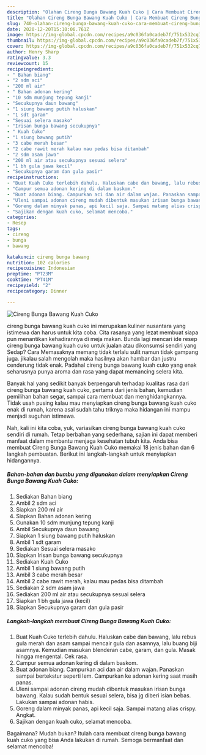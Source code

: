 ```yaml
---
description: "Olahan Cireng Bunga Bawang Kuah Cuko | Cara Membuat Cireng Bunga Bawang Kuah Cuko Yang Lezat Sekali"
title: "Olahan Cireng Bunga Bawang Kuah Cuko | Cara Membuat Cireng Bunga Bawang Kuah Cuko Yang Lezat Sekali"
slug: 740-olahan-cireng-bunga-bawang-kuah-cuko-cara-membuat-cireng-bunga-bawang-kuah-cuko-yang-lezat-sekali
date: 2020-12-20T15:10:06.761Z
image: https://img-global.cpcdn.com/recipes/a9c036fa0cadeb7f/751x532cq70/cireng-bunga-bawang-kuah-cuko-foto-resep-utama.jpg
thumbnail: https://img-global.cpcdn.com/recipes/a9c036fa0cadeb7f/751x532cq70/cireng-bunga-bawang-kuah-cuko-foto-resep-utama.jpg
cover: https://img-global.cpcdn.com/recipes/a9c036fa0cadeb7f/751x532cq70/cireng-bunga-bawang-kuah-cuko-foto-resep-utama.jpg
author: Henry Sharp
ratingvalue: 3.3
reviewcount: 15
recipeingredient:
- " Bahan biang"
- "2 sdm aci"
- "200 ml air"
- " Bahan adonan kering"
- "10 sdm munjung tepung kanji"
- "Secukupnya daun bawang"
- "1 siung bawang putih haluskan"
- "1 sdt garam"
- "Sesuai selera masako"
- "Irisan bunga bawang secukupnya"
- " Kuah Cuko"
- "1 siung bawang putih"
- "3 cabe merah besar"
- "2 cabe rawit merah kalau mau pedas bisa ditambah"
- "2 sdm asam jawa"
- "200 ml air atau secukupnya sesuai selera"
- "1 bh gula jawa kecil"
- "Secukupnya garam dan gula pasir"
recipeinstructions:
- "Buat Kuah Cuko terlebih dahulu. Haluskan cabe dan bawang, lalu rebus gula merah dan asam sampai mencair gula dan asamnya, lalu buang biji asamnya. Kemudian masukan blenderan cabe, garam, dan gula. Masak hingga mengental. Cek rasa."
- "Campur semua adonan kering di dalam baskom."
- "Buat adonan biang. Campurkan aci dan air dalam wajan. Panaskan sampai bertekstur seperti lem. Campurkan ke adonan kering saat masih panas."
- "Uleni sampai adonan cireng mudah dibentuk masukan irisan bunga bawang. Kalau sudah bentuk sesuai selera, bisa jg diberi isian bebas. Lakukan sampai adonan habis."
- "Goreng dalam minyak panas, api kecil saja. Sampai matang alias crispy. Angkat."
- "Sajikan dengan kuah cuko, selamat mencoba."
categories:
- Resep
tags:
- cireng
- bunga
- bawang

katakunci: cireng bunga bawang 
nutrition: 102 calories
recipecuisine: Indonesian
preptime: "PT23M"
cooktime: "PT41M"
recipeyield: "2"
recipecategory: Dinner

---
```



![Cireng Bunga Bawang Kuah Cuko](https://img-global.cpcdn.com/recipes/a9c036fa0cadeb7f/751x532cq70/cireng-bunga-bawang-kuah-cuko-foto-resep-utama.jpg)


cireng bunga bawang kuah cuko ini merupakan kuliner nusantara yang istimewa dan harus untuk kita coba. Cita rasanya yang lezat membuat siapa pun menantikan kehadirannya di meja makan.
Bunda lagi mencari ide resep cireng bunga bawang kuah cuko untuk jualan atau dikonsumsi sendiri yang Sedap? Cara Memasaknya memang tidak terlalu sulit namun tidak gampang juga. jikalau salah mengolah maka hasilnya akan hambar dan justru cenderung tidak enak. Padahal cireng bunga bawang kuah cuko yang enak seharusnya punya aroma dan rasa yang dapat memancing selera kita.

Banyak hal yang sedikit banyak berpengaruh terhadap kualitas rasa dari cireng bunga bawang kuah cuko, pertama dari jenis bahan, kemudian pemilihan bahan segar, sampai cara membuat dan menghidangkannya. Tidak usah pusing kalau mau menyiapkan cireng bunga bawang kuah cuko enak di rumah, karena asal sudah tahu triknya maka hidangan ini mampu menjadi suguhan istimewa.




Nah, kali ini kita coba, yuk, variasikan cireng bunga bawang kuah cuko sendiri di rumah. Tetap berbahan yang sederhana, sajian ini dapat memberi manfaat dalam membantu menjaga kesehatan tubuh kita. Anda bisa membuat Cireng Bunga Bawang Kuah Cuko memakai 18 jenis bahan dan 6 langkah pembuatan. Berikut ini langkah-langkah untuk menyiapkan hidangannya.

<!--inarticleads1-->

##### Bahan-bahan dan bumbu yang digunakan dalam menyiapkan Cireng Bunga Bawang Kuah Cuko:

1. Sediakan  Bahan biang
1. Ambil 2 sdm aci
1. Siapkan 200 ml air
1. Siapkan  Bahan adonan kering
1. Gunakan 10 sdm munjung tepung kanji
1. Ambil Secukupnya daun bawang
1. Siapkan 1 siung bawang putih haluskan
1. Ambil 1 sdt garam
1. Sediakan Sesuai selera masako
1. Siapkan Irisan bunga bawang secukupnya
1. Sediakan  Kuah Cuko
1. Ambil 1 siung bawang putih
1. Ambil 3 cabe merah besar
1. Ambil 2 cabe rawit merah, kalau mau pedas bisa ditambah
1. Sediakan 2 sdm asam jawa
1. Sediakan 200 ml air atau secukupnya sesuai selera
1. Siapkan 1 bh gula jawa (kecil)
1. Siapkan Secukupnya garam dan gula pasir




<!--inarticleads2-->

##### Langkah-langkah membuat Cireng Bunga Bawang Kuah Cuko:

1. Buat Kuah Cuko terlebih dahulu. Haluskan cabe dan bawang, lalu rebus gula merah dan asam sampai mencair gula dan asamnya, lalu buang biji asamnya. Kemudian masukan blenderan cabe, garam, dan gula. Masak hingga mengental. Cek rasa.
1. Campur semua adonan kering di dalam baskom.
1. Buat adonan biang. Campurkan aci dan air dalam wajan. Panaskan sampai bertekstur seperti lem. Campurkan ke adonan kering saat masih panas.
1. Uleni sampai adonan cireng mudah dibentuk masukan irisan bunga bawang. Kalau sudah bentuk sesuai selera, bisa jg diberi isian bebas. Lakukan sampai adonan habis.
1. Goreng dalam minyak panas, api kecil saja. Sampai matang alias crispy. Angkat.
1. Sajikan dengan kuah cuko, selamat mencoba.




Bagaimana? Mudah bukan? Itulah cara membuat cireng bunga bawang kuah cuko yang bisa Anda lakukan di rumah. Semoga bermanfaat dan selamat mencoba!
